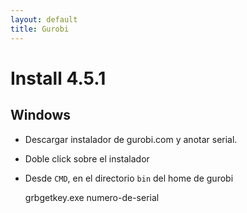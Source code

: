 ```yaml
---
layout: default
title: Gurobi
---
```

# Install 4.5.1
## Windows 

* Descargar instalador de gurobi.com y anotar serial.
* Doble click sobre el instalador
* Desde `CMD`, en el directorio `bin` del home de gurobi 

	grbgetkey.exe numero-de-serial

